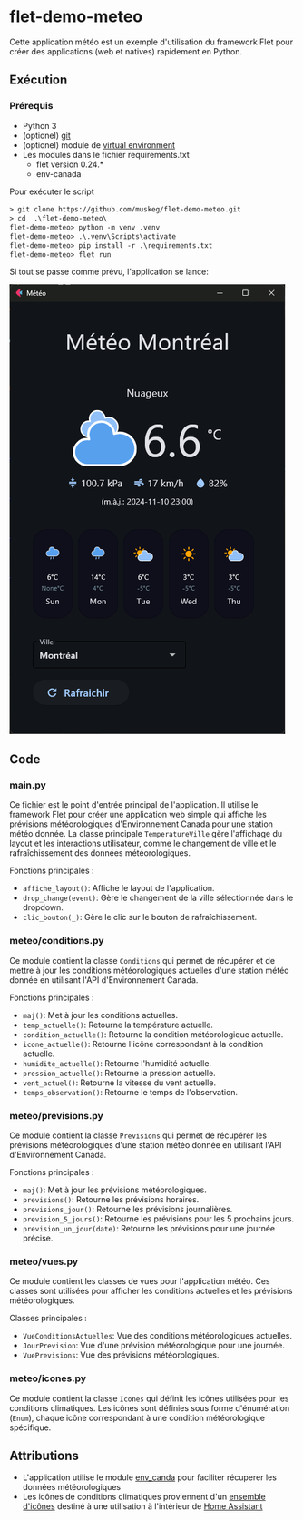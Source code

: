 # flet-demo-meteo

Cette application météo est un exemple d'utilisation du framework Flet pour créer des applications (web et natives) rapidement en Python.


## Exécution

### Prérequis
* Python 3
* (optionel) [git](https://git-scm.com/downloads) 
* (optionel) module de [virtual environment](https://packaging.python.org/en/latest/guides/installing-using-pip-and-virtual-environments/)
* Les modules dans le fichier requirements.txt
  * flet version 0.24.*
  * env-canada


Pour exécuter le script
```
> git clone https://github.com/muskeg/flet-demo-meteo.git
> cd  .\flet-demo-meteo\
flet-demo-meteo> python -m venv .venv
flet-demo-meteo> .\.venv\Scripts\activate
flet-demo-meteo> pip install -r .\requirements.txt
flet-demo-meteo> flet run
```
Si tout se passe comme prévu, l'application se lance:

![alt text](image.png)

## Code

### main.py

Ce fichier est le point d'entrée principal de l'application. Il utilise le framework Flet pour créer une application web simple qui affiche les prévisions météorologiques d'Environnement Canada pour une station météo donnée. La classe principale `TemperatureVille` gère l'affichage du layout et les interactions utilisateur, comme le changement de ville et le rafraîchissement des données météorologiques.

Fonctions principales :
- `affiche_layout()`: Affiche le layout de l'application.
- `drop_change(event)`: Gère le changement de la ville sélectionnée dans le dropdown.
- `clic_bouton(_)`: Gère le clic sur le bouton de rafraîchissement.

### meteo/conditions.py

Ce module contient la classe `Conditions` qui permet de récupérer et de mettre à jour les conditions météorologiques actuelles d'une station météo donnée en utilisant l'API d'Environnement Canada.

Fonctions principales :
- `maj()`: Met à jour les conditions actuelles.
- `temp_actuelle()`: Retourne la température actuelle.
- `condition_actuelle()`: Retourne la condition météorologique actuelle.
- `icone_actuelle()`: Retourne l'icône correspondant à la condition actuelle.
- `humidite_actuelle()`: Retourne l'humidité actuelle.
- `pression_actuelle()`: Retourne la pression actuelle.
- `vent_actuel()`: Retourne la vitesse du vent actuelle.
- `temps_observation()`: Retourne le temps de l'observation.

### meteo/previsions.py

Ce module contient la classe `Previsions` qui permet de récupérer les prévisions météorologiques d'une station météo donnée en utilisant l'API d'Environnement Canada.

Fonctions principales :
- `maj()`: Met à jour les prévisions météorologiques.
- `previsions()`: Retourne les prévisions horaires.
- `previsions_jour()`: Retourne les prévisions journalières.
- `prevision_5_jours()`: Retourne les prévisions pour les 5 prochains jours.
- `prevision_un_jour(date)`: Retourne les prévisions pour une journée précise.

### meteo/vues.py

Ce module contient les classes de vues pour l'application météo. Ces classes sont utilisées pour afficher les conditions actuelles et les prévisions météorologiques.

Classes principales :
- `VueConditionsActuelles`: Vue des conditions météorologiques actuelles.
- `JourPrevision`: Vue d'une prévision météorologique pour une journée.
- `VuePrevisions`: Vue des prévisions météorologiques.

### meteo/icones.py

Ce module contient la classe `Icones` qui définit les icônes utilisées pour les conditions climatiques. Les icônes sont définies sous forme d'énumération (`Enum`), chaque icône correspondant à une condition météorologique spécifique.

## Attributions

* L'application utilise le module [env_canda](https://github.com/michaeldavie/env_canada) pour faciliter récuperer les données météorologiques
* Les icônes de conditions climatiques proviennent d'un [ensemble d'icônes](https://github.com/Makin-Things/weather-icons) destiné à une utilisation à l'intérieur de [Home Assistant](https://www.home-assistant.io/)

